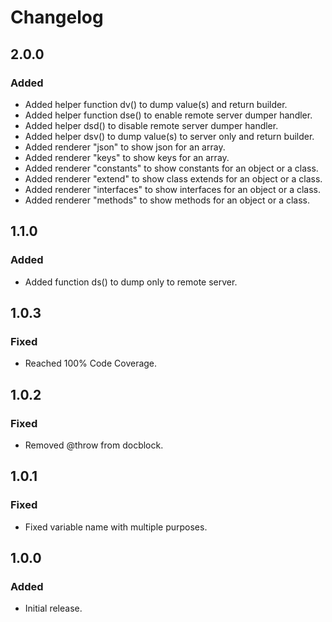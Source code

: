 # Changelog

## 2.0.0

### Added
- Added helper function dv() to dump value(s) and return builder.
- Added helper function dse() to enable remote server dumper handler.
- Added helper dsd() to disable remote server dumper handler.
- Added helper dsv() to dump value(s) to server only and return builder.
- Added renderer "json" to show json for an array.
- Added renderer "keys" to show keys for an array.
- Added renderer "constants" to show constants for an object or a class.
- Added renderer "extend" to show class extends for an object or a class.
- Added renderer "interfaces" to show interfaces for an object or a class.
- Added renderer "methods" to show methods for an object or a class.

## 1.1.0

### Added
- Added function ds() to dump only to remote server.

## 1.0.3

### Fixed
- Reached 100% Code Coverage.

## 1.0.2

### Fixed
- Removed @throw from docblock.

## 1.0.1

### Fixed
- Fixed variable name with multiple purposes.

## 1.0.0

### Added
- Initial release.
